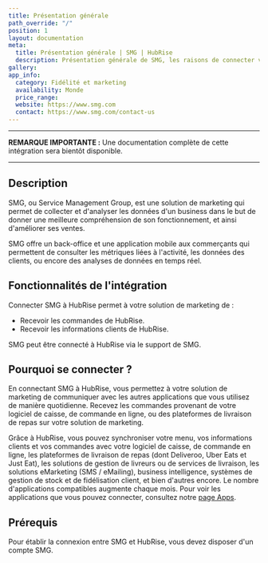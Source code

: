 ```yaml
---
title: Présentation générale
path_override: "/"
position: 1
layout: documentation
meta:
  title: Présentation générale | SMG | HubRise
  description: Présentation générale de SMG, les raisons de connecter votre solution de marketing à HubRise et fonctionnalités de l'intégration avec HubRise.
gallery: 
app_info:
  category: Fidélité et marketing
  availability: Monde
  price_range: 
  website: https://www.smg.com
  contact: https://www.smg.com/contact-us
---
```


---

**REMARQUE IMPORTANTE :** Une documentation complète de cette intégration sera bientôt disponible.

---

## Description

SMG, ou Service Management Group, est une solution de marketing qui permet de collecter et d'analyser les données d'un business dans le but de donner une meilleure compréhension de son fonctionnement, et ainsi d'améliorer ses ventes.

SMG offre un back-office et une application mobile aux commerçants qui permettent de consulter les métriques liées à l'activité, les données des clients, ou encore des analyses de données en temps réel.

## Fonctionnalités de l'intégration

Connecter SMG à HubRise permet à votre solution de marketing de :

- Recevoir les commandes de HubRise.
- Recevoir les informations clients de HubRise.

SMG peut être connecté à HubRise via le support de SMG.

## Pourquoi se connecter ?

En connectant SMG à HubRise, vous permettez à votre solution de marketing de communiquer avec les autres applications que vous utilisez de manière quotidienne. Recevez les commandes provenant de votre logiciel de caisse, de commande en ligne, ou des plateformes de livraison de repas sur votre solution de marketing.

Grâce à HubRise, vous pouvez synchroniser votre menu, vos informations clients et vos commandes avec votre logiciel de caisse, de commande en ligne, les plateformes de livraison de repas (dont Deliveroo, Uber Eats et Just Eat), les solutions de gestion de livreurs ou de services de livraison, les solutions eMarketing (SMS / eMailing), business intelligence, systèmes de gestion de stock et de fidélisation client, et bien d'autres encore. Le nombre d'applications compatibles augmente chaque mois. Pour voir les applications que vous pouvez connecter, consultez notre [page Apps](/apps).

## Prérequis

Pour établir la connexion entre SMG et HubRise, vous devez disposer d'un compte SMG.
